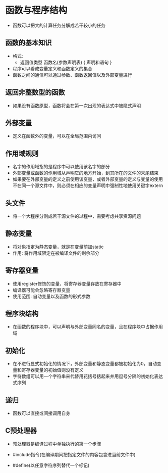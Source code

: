 # 函数与程序结构
- 函数可以把大的计算任务分解成若干较小的任务
## 函数的基本知识
- 格式: 
  - 返回值类型 函数名(参数声明表) { 声明和语句 }
- 程序可以看成变量定义和函数定义的集合
- 函数之间的通信可以通过参数、函数返回值以及外部变量进行

## 返回非整数型的函数
- 如果没有函数原型，函数将会在第一次出现的表达式中被隐式声明
## 外部变量
- 定义在函数外的变量，可以在全局范围内访问
## 作用域规则
- 名字的作用域指的是程序中可以使用该名字的部分
- 外部变量或函数的作用域从声明它的地方开始，到其所在的文件的末尾结束
- 如果要在外部变量的定义之前使用该变量，或者外部变量的定义与变量的使用不在同一个源文件中，则必须在相应的变量声明中强制性地使用关键字extern
## 头文件
- 将一个大程序分割成若干源文件的过程中，需要考虑共享资源问题
## 静态变量
- 将对象指定为静态变量，就是在变量前加static
- 作用: 将作用域限定在被编译文件的剩余部分
## 寄存器变量
- 使用register修饰的变量，将寄存器变量存放在寄存器中
- 编译器可能会忽略寄存器变量
- 使用范围: 自动变量以及函数的形式参数
## 程序块结构
- 在函数的程序块中，可以声明与外部变量同名的变量，且在程序块中占据作用域
## 初始化
- 在不进行显式初始化的情况下，外部变量和静态变量都被初始化为0，自动变量和寄存器变量的初始值则没有定义
- 字符数组可以用一个字符串来代替用花括号括起来并用逗号分隔的初始化表达式序列
## 递归
- 函数可以直接或间接调用自身
## C预处理器
- 预处理器是编译过程中单独执行的第一个步骤
- #include指令(在编译期间把指定文件的内容包含进当前文件中)
  
- #define(以任意字符序列替代一个标记)